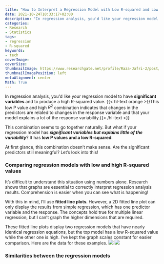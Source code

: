 ```yaml
---
title: "How to Interpret a Regression Model with Low R-squared and Low P values"
date: 2021-10-24T10:33:17+02:00
description: "In regression analysis, you'd like your regression model to have significant variables and to produce a high R-squared value. This low P value / high R2 combination indicates that changes in the predictors are related to changes in the response variable and that your model explains a lot of the response variability."
categories:
- Research
- Statistics
tags:
- regression
- R-squared
keywords:
- tech
coverImage:
coverSize:
thumbnailImage: https://www.researchgate.net/profile/Raza-Jafri-2/post/How_can_I_justify_low_R-squared_values_in_a_simple_traffic_model_occupancy_vs_speed/attachment/59d650ab79197b80779a96ba/AS%3A504277820424192%401497240609553/download/Rsquared.png
thumbnailImagePosition: left
metaAlignment: center
Math: True
---
```


In regression analysis, you'd like your regression model to have **significant variables** and to produce a high R-squared value. {{< hl-text orange >}}This low P value and high $R^2$ combination indicates that changes in the predictors are related to changes in the response variable and that your model explains a lot of the response variability.{{< /hl-text >}}
<!--more-->
This combination seems to go together naturally. But what if your regression model has ***significant variables but explains little of the variability***? It has **low P values and a low R-squared**.

At first glance, this combination doesn’t make sense. Are the significant predictors still meaningful? Let’s look into this!

### Comparing regression models with low and high R-squared values

It’s difficult to understand this situation using numbers alone. Research shows that graphs are essential to correctly interpret regression analysis results. Comprehension is easier when you can see what is happening!

With this in mind, I'll use **fitted line plots**. However, a 2D fitted line plot can only display the results from simple regression, which has one predictor variable and the response. The concepts hold true for multiple linear regression, but I can’t graph the higher dimensions that are required.

These fitted line plots display two regression models that have nearly identical regression equations, but the top model has a low R-squared value while the other one is high. I’ve kept the graph scales constant for easier comparison. Here are the data for these examples.
![](https://blog.minitab.com/hubfs/Imported_Blog_Media/flp_highvar.png)
![](https://blog.minitab.com/hubfs/Imported_Blog_Media/flp_lowvar.png)

### Similarities between the regression models

